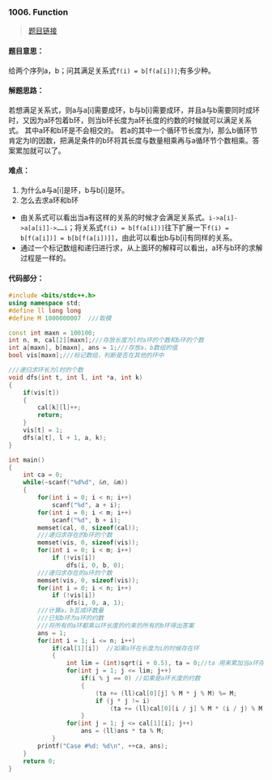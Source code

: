 ### 1006. Function ###

>[题目链接](http://acm.hdu.edu.cn/showproblem.php?pid=6038)

#### 题目意思： ####
给两个序列a，b；问其满足关系式`f(i) = b[f(a[i])]`;有多少种。

#### 解题思路： ####
若想满足关系式，则a与a[i]需要成环，b与b[i]需要成环，并且a与b需要同时成环时，又因为a环包着b环，则当b环长度为a环长度的约数的时候就可以满足关系式。
其中a环和b环是不会相交的。
若a的其中一个循环节长度为l，那么b循环节肯定为l的因数，把满足条件的b环将其长度与数量相乘再与a循环节个数相乘。答案累加就可以了。
#### 难点： ####
1. 为什么a与a[i]是环，b与b[i]是环。
2. 怎么去求a环和b环

- 由关系式可以看出当a有这样的关系的时候才会满足关系式。`i->a[i]->a[a[i]]->……i`；将关系式`f(i) = b[f(a[i])]`往下扩展一下`f(i) = b[f(a[i])] = b[b[f(a[i])]]`，由此可以看出b与b[i]有同样的关系。
- 通过一个标记数组和递归进行求，从上面环的解释可以看出，a环与b环的求解过程是一样的。

#### 代码部分： ####

```cpp
#include <bits/stdc++.h>
using namespace std;
#define ll long long
#define M 1000000007  ///取模

const int maxn = 100100;
int n, m, cal[2][maxn];///存放长度为l时a环的个数和b环的个数
int a[maxn], b[maxn], ans = 1;///存放a，b数组的值
bool vis[maxn];///标记数组，判断是否在其他的环中

///递归求环长为l时的个数
void dfs(int t, int l, int *a, int k)
{
    if(vis[t])
    {
        cal[k][l]++;
        return;
    }
    vis[t] = 1;
    dfs(a[t], l + 1, a, k);
}

int main()
{
    int ca = 0;
    while(~scanf("%d%d", &n, &m))
    {
        for(int i = 0; i < n; i++)
            scanf("%d", a + i);
        for(int i = 0; i < m; i++)
            scanf("%d", b + i);
        memset(cal, 0, sizeof(cal));
        ///递归求存在的b环的个数
        memset(vis, 0, sizeof(vis));
        for(int i = 0; i < m; i++)
            if (!vis[i])
                dfs(i, 0, b, 0);
        ///递归求存在的a环的个数
        memset(vis, 0, sizeof(vis));
        for(int i = 0; i < n; i++)
            if (!vis[i])
                dfs(i, 0, a, 1);
        ///计算a，b互成环数量
        ///已知b环为a环的约数
        ///将所有的a环都乘以环长度的约束的所有的b环得出答案
        ans = 1;
        for(int i = 1; i <= n; i++)
            if(cal[1][i])  //如果a环在长度为i的时候存在环
            {
                int lim = (int)sqrt(i + 0.5), ta = 0;//ta 用来累加当a环存在的时候b环的总数
                for(int j = 1; j <= lim; j++)
                    if(i % j == 0) //如果是a环长度的约数
                    {
                        (ta += (ll)cal[0][j] % M * j % M) %= M;
                        if (j * j != i)
                            (ta += (ll)cal[0][i / j] % M * (i / j) % M) %= M;
                    }
                for(int j = 1; j <= cal[1][i]; j++)
                    ans = (ll)ans * ta % M;
            }
        printf("Case #%d: %d\n", ++ca, ans);
    }
    return 0;
}



```

